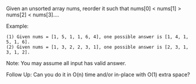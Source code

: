 Given an unsorted array nums, reorder it such that nums[0] < nums[1] > nums[2] < nums[3]....

Example:
```
(1) Given nums = [1, 5, 1, 1, 6, 4], one possible answer is [1, 4, 1, 5, 1, 6]. 
(2) Given nums = [1, 3, 2, 2, 3, 1], one possible answer is [2, 3, 1, 3, 1, 2].
```
Note:
You may assume all input has valid answer.

Follow Up:
Can you do it in O(n) time and/or in-place with O(1) extra space?

